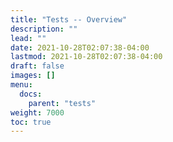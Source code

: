 ```yaml
---
title: "Tests -- Overview"
description: ""
lead: ""
date: 2021-10-28T02:07:38-04:00
lastmod: 2021-10-28T02:07:38-04:00
draft: false
images: []
menu:
  docs:
    parent: "tests"
weight: 7000
toc: true
---
```


